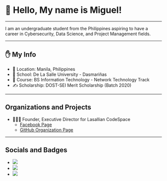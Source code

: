 # 👋 Hello, My name is Miguel!

---

I am an undergraduate student from the Philippines aspiring to have a career in Cybersecurity, Data Science, and Project Management fields.

---

## ✋ My Info 

- 📌 Location: Manila, Philippines
- 🏫 School: De La Salle University - Dasmariñas
- 🌱 Course: BS Information Technology - Network Technology Track
- ✍ Scholarship: DOST-SEI Merit Scholarship (Batch 2020)

---

## Organizations and Projects

- 🧑‍🤝‍🧑 Founder, Executive Director for Lasallian CodeSpace
  - <a href="https://www.facebook.com/LasallianCodeSpaceDLSUD" target="_blank">Facebook Page</a>
  - <a href="https://github.com/Lasallian-CodeSpace" target="_blank">GitHub Organization Page</a>

---

## Socials and Badges

- <a href="https://www.linkedin.com/in/miguel-andrew-cayetano/" target="_blank" rel="noopener noreferrer"><img src="https://img.shields.io/badge/LinkedIn-0077B5?style=for-the-badge&logo=linkedin&logoColor=white"></a>
- <a href="https://www.cloudskillsboost.google/public_profiles/ab662607-e5fc-475d-9629-36ed9cbc253f" target="_blank" rel="noopener noreferrer">![](https://img.shields.io/badge/Google%20cloud%20skillsboost-FF9800?style=for-the-badge&logo=google-cloud&logoColor=white)</a>
- <a href="https://www.credly.com/users/miguel-andrew-cayetano" target="_blank" rel="noopener noreferrer">![](https://img.shields.io/badge/Credly-ff6a00?style=for-the-badge&logo=credly&logoColor=white)</a>
